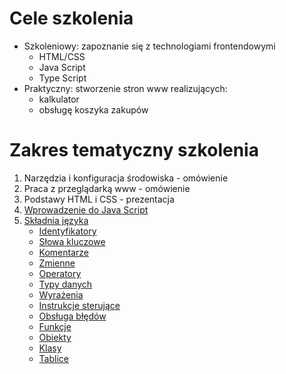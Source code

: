 # Cele szkolenia
* Szkoleniowy: zapoznanie się z technologiami frontendowymi
  * HTML/CSS
  * Java Script
  * Type Script
* Praktyczny: stworzenie stron www realizujących:
  * kalkulator
  * obsługę koszyka zakupów


# Zakres tematyczny szkolenia
1. Narzędzia i konfiguracja środowiska - omówienie
1. Praca z przeglądarką www - omówienie
1. Podstawy HTML i CSS - prezentacja
1. [Wprowadzenie do Java Script](https://github.com/MacWebcoder/asseco-frontend-es6/wiki/Wprowadzenie-do-Java-Script)
1. [Składnia języka](https://github.com/MacWebcoder/asseco-frontend-es6/wiki/Sk%C5%82adnia-j%C4%99zyka)
    * [Identyfikatory](https://github.com/MacWebcoder/asseco-frontend-es6/wiki/Identyfikatory)
    * [Słowa kluczowe](https://github.com/MacWebcoder/asseco-frontend-es6/wiki/S%C5%82owa-kluczowe)
    * [Komentarze](https://github.com/MacWebcoder/asseco-frontend-es6/wiki/Komentarze)
    * [Zmienne](https://github.com/MacWebcoder/asseco-frontend-es6/wiki/Zmienne)
    * [Operatory](https://github.com/MacWebcoder/asseco-frontend-es6/wiki/Operatory)
    * [Typy danych](https://github.com/MacWebcoder/asseco-frontend-es6/wiki/Typy-danych)
    * [Wyrażenia](https://github.com/MacWebcoder/asseco-frontend-es6/wiki/Wyra%C5%BCenia)
    * [Instrukcje sterujące](https://github.com/MacWebcoder/asseco-frontend-es6/wiki/Instrukcje-steruj%C4%85ce)
    * [Obsługa błędów](https://github.com/MacWebcoder/asseco-frontend-es6/wiki/Obs%C5%82uga-b%C5%82%C4%99d%C3%B3w)
    * [Funkcje](https://github.com/MacWebcoder/asseco-frontend-es6/wiki/Funkcje)
    * [Obiekty](https://github.com/MacWebcoder/asseco-frontend-es6/wiki/Obiekty)
    * [Klasy](https://github.com/MacWebcoder/asseco-frontend-es6/wiki/Klasy)
    * [Tablice](https://github.com/MacWebcoder/asseco-frontend-es6/wiki/Tablice)
